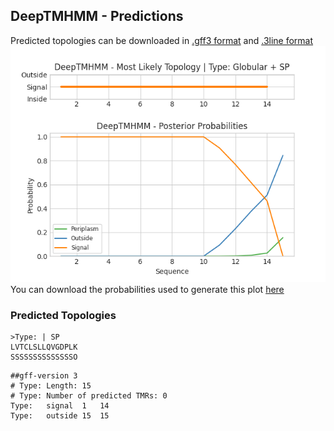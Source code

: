 ## DeepTMHMM - Predictions
Predicted topologies can be downloaded in [.gff3 format](TMRs.gff3) and [.3line format](predicted_topologies.3line)
![picture](plot.png)
You can download the probabilities used to generate this plot [here](Type:_probs.csv)
### Predicted Topologies
```
>Type: | SP
LVTCLSLLQVGDPLK
SSSSSSSSSSSSSSO

```


```
##gff-version 3
# Type: Length: 15
# Type: Number of predicted TMRs: 0
Type:	signal	1	14				
Type:	outside	15	15				

```
